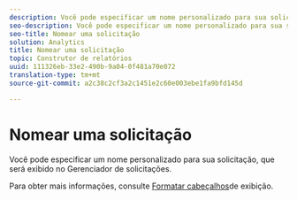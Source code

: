 ```yaml
---
description: Você pode especificar um nome personalizado para sua solicitação, que será exibido no Gerenciador de solicitações.
seo-description: Você pode especificar um nome personalizado para sua solicitação, que será exibido no Gerenciador de solicitações.
seo-title: Nomear uma solicitação
solution: Analytics
title: Nomear uma solicitação
topic: Construtor de relatórios
uuid: 111326eb-33e2-490b-9a04-0f481a70e072
translation-type: tm+mt
source-git-commit: a2c38c2cf3a2c1451e2c60e003ebe1fa9bfd145d

---
```



# Nomear uma solicitação

Você pode especificar um nome personalizado para sua solicitação, que será exibido no Gerenciador de solicitações.

Para obter mais informações, consulte [Formatar cabeçalhos](../../../analyze/report-builder/layout/t-format-display-headers.md#task_45C7C4938C2C47FCB02634A1248AA831)de exibição.
